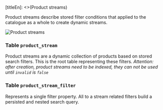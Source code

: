 [titleEn]: <>(Product streams)

Product streams describe stored filter conditions that applied to the catalogue as a whole to create dynamic streams.

![Product streams](./dist/erm-shopware-core-content-productstream.svg)


### Table `product_stream`

Product streams are a dynamic collection of products based on stored search filters. This is the root table representing these filters. *Attention: after creation, product streams need to be indexed, they can not be used until `invalid` is `false`*


### Table `product_stream_filter`

Represents a single filter property. All to a stream related filters build a persisted and nested search query.


